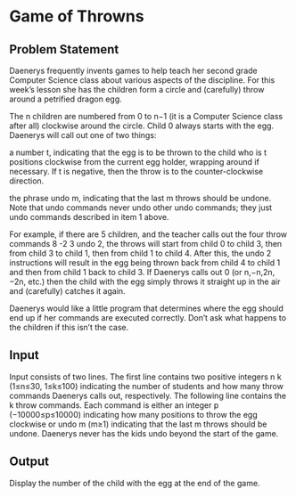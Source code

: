 # Game of Throwns
## Problem Statement
Daenerys frequently invents games to help teach her second grade Computer Science class about various aspects of the discipline. For this week’s lesson she has the children form a circle and (carefully) throw around a petrified dragon egg.

The n children are numbered from 0 to n−1 (it is a Computer Science class after all) clockwise around the circle. Child 0 always starts with the egg. Daenerys will call out one of two things:

a number t, indicating that the egg is to be thrown to the child who is t positions clockwise from the current egg holder, wrapping around if necessary. If t is negative, then the throw is to the counter-clockwise direction.

the phrase undo m, indicating that the last m throws should be undone. Note that undo commands never undo other undo commands; they just undo commands described in item 1 above.

For example, if there are 5 children, and the teacher calls out the four throw commands 8 -2 3 undo 2, the throws will start from child 0 to child 3, then from child 3 to child 1, then from child 1 to child 4. After this, the undo 2 instructions will result in the egg being thrown back from child 4 to child 1 and then from child 1 back to child 3. If Daenerys calls out 0 (or n,−n,2n,−2n, etc.) then the child with the egg simply throws it straight up in the air and (carefully) catches it again.

Daenerys would like a little program that determines where the egg should end up if her commands are executed correctly. Don’t ask what happens to the children if this isn’t the case.

## Input
Input consists of two lines. The first line contains two positive integers n k (1≤n≤30, 1≤k≤100) indicating the number of students and how many throw commands Daenerys calls out, respectively. The following line contains the k throw commands. Each command is either an integer p (−10000≤p≤10000) indicating how many positions to throw the egg clockwise or undo m (m≥1) indicating that the last m throws should be undone. Daenerys never has the kids undo beyond the start of the game.

## Output
Display the number of the child with the egg at the end of the game.